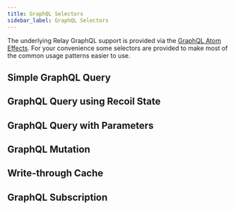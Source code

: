 ```yaml
---
title: GraphQL Selectors
sidebar_label: GraphQL Selectors
---
```


The underlying Relay GraphQL support is provided via the [GraphQL Atom Effects](/docs/recoil-relay/graphql_effects).  For your convenience some selectors are provided to make most of the common usage patterns easier to use.

## Simple GraphQL Query

## GraphQL Query using Recoil State

## GraphQL Query with Parameters

## GraphQL Mutation

## Write-through Cache

## GraphQL Subscription
